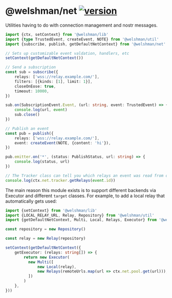# @welshman/net [![version](https://badgen.net/npm/v/@welshman/net)](https://npmjs.com/package/@welshman/net)

Utilities having to do with connection management and nostr messages.

```typescript
import {ctx, setContext} from '@welshman/lib'
import {type TrustedEvent, createEvent, NOTE} from '@welshman/util'
import {subscribe, publish, getDefaultNetContext} from '@welshman/net'

// Sets up customizable event valdation, handlers, etc
setContext(getDefaultNetContext())

// Send a subscription
const sub = subscribe({
	relays: ['wss://relay.example.com/'],
	filters: [{kinds: [1], limit: 1}],
	closeOnEose: true,
	timeout: 10000,
})

sub.on(SubscriptionEvent.Event, (url: string, event: TrustedEvent) => {
	console.log(url, event)
	sub.close()
})

// Publish an event
const pub = publish({
	relays: ['wss://relay.example.com/'],
	event: createEvent(NOTE, {content: 'hi'}),
})

pub.emitter.on('*', (status: PublishStatus, url: string) => {
	console.log(status, url)
})

// The Tracker class can tell you which relays an event was read from or published to
console.log(ctx.net.tracker.getRelays(event.id))
```

The main reason this module exists is to support different backends via Executor and different `target` classes. For
example, to add a local relay that automatically gets used:

```typescript
import {setContext} from '@welshman/lib'
import {LOCAL_RELAY_URL, Relay, Repository} from '@welshman/util'
import {getDefaultNetContext, Multi, Local, Relays, Executor} from '@welshman/net'

const repository = new Repository()

const relay = new Relay(repository)

setContext(getDefaultNetContext({
	getExecutor: (relays: string[]) => {
		return new Executor(
		  new Multi([
			  new Local(relay),
			  new Relays(remoteUrls.map(url => ctx.net.pool.get(url))),
		  ])
		)
	},
}))
```
